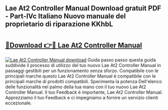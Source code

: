 ## Lae At2 Controller Manual Download gratuit PDF - Part-IVc Italiano Nuovo manuale del proprietario di riparazione KKhbL

# <h2><a href="http://dfgde6.blite.top/?on=Lae+At2+Controller+Manual">🔗Download 👉🔴 Lae At2 Controller Manual</a></h2>

[![Lae At2 Controller Manual download](https://i.imgur.com/lujVjoI.png)](http://dfgde6.blite.top/?on=Lae+At2+Controller+Manual)
Guida passo passo questa guida suddivide il processo di utilizzo del tuo nuovo Lae At2 Controller Manual in passaggi gestibili per un funzionamento senza sforzo. Compatibile con le principali marche questo Lae At2 Controller Manual è compatibile con le principali marche di prodotti compatibili. Sperimenta la potenza Dell'elenco delle funzionalità nel palmo della tua mano con il tuo nuovo Lae At2 Controller Manual. Il tuo Feedback è importante, Lae At2 Controller Manual. Apprezziamo il tuo Feedback e ci impegniamo a fornire un servizio clienti eccezionale.
